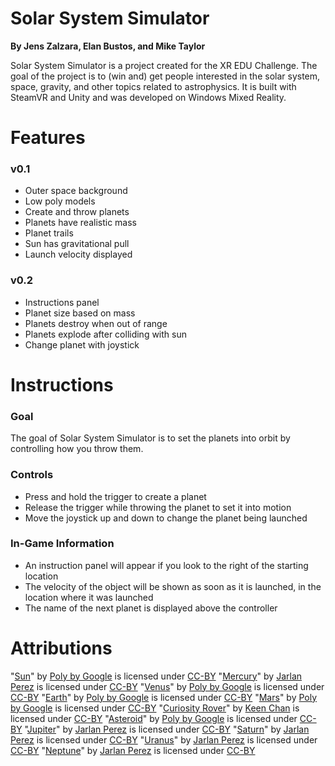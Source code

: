 # Solar System Simulator
**By Jens Zalzara, Elan Bustos, and Mike Taylor**

Solar System Simulator is a project created for the XR EDU Challenge. The goal of the project is to (win and) get people interested in the solar system, space, gravity, and other topics related to astrophysics. It is built with SteamVR and Unity and was developed on Windows Mixed Reality.

# Features
### v0.1
- Outer space background
- Low poly models
- Create and throw planets
- Planets have realistic mass
- Planet trails
- Sun has gravitational pull
- Launch velocity displayed
### v0.2
- Instructions panel
- Planet size based on mass
- Planets destroy when out of range
- Planets explode after colliding with sun
- Change planet with joystick

# Instructions

### Goal
The goal of Solar System Simulator is to set the planets into orbit by controlling how you throw them.

### Controls
- Press and hold the trigger to create a planet
- Release the trigger while throwing the planet to set it into motion
- Move the joystick up and down to change the planet being launched

### In-Game Information
- An instruction panel will appear if you look to the right of the starting location
- The velocity of the object will be shown as soon as it is launched, in the location where it was launched
- The name of the next planet is displayed above the controller

# Attributions
"[Sun](https://poly.google.com/view/77wHkzwlpOq)" by [Poly by Google](https://poly.google.com/user/4aEd8rQgKu2) is licensed under [CC-BY](https://creativecommons.org/licenses/by/4.0)
"[Mercury](https://poly.google.com/view/9PBDNYhgXDS)" by [Jarlan Perez](https://poly.google.com/user/4lZfAdz3x3X) is licensed under [CC-BY](https://creativecommons.org/licenses/by/4.0)
"[Venus](https://poly.google.com/view/6V99ow0chMd)" by [Poly by Google](https://poly.google.com/user/4aEd8rQgKu2) is licensed under [CC-BY](https://creativecommons.org/licenses/by/4.0)
"[Earth](https://poly.google.com/view/88CP80Kgb-u)" by [Poly by Google](https://poly.google.com/user/4aEd8rQgKu2) is licensed under [CC-BY](https://creativecommons.org/licenses/by/4.0)
"[Mars](https://poly.google.com/view/dsrYdi4GZ8U)" by [Poly by Google](https://poly.google.com/user/4aEd8rQgKu2) is licensed under [CC-BY](https://creativecommons.org/licenses/by/4.0)
"[Curiosity Rover](https://poly.google.com/view/caZFn1bu4Zc)" by [Keen Chan](https://poly.google.com/user/9ONx-uk_7ao) is licensed under [CC-BY](https://creativecommons.org/licenses/by/4.0)
"[Asteroid](https://poly.google.com/view/enaIlQWET9a)" by [Poly by Google](https://poly.google.com/user/4aEd8rQgKu2) is licensed under [CC-BY](https://creativecommons.org/licenses/by/4.0)
"[Jupiter](https://poly.google.com/view/6jv2Cl_xK2i)" by [Jarlan Perez](https://poly.google.com/user/4lZfAdz3x3X) is licensed under [CC-BY](https://creativecommons.org/licenses/by/4.0)
"[Saturn](https://poly.google.com/view/b-y9HDTsu7q)" by [Jarlan Perez](https://poly.google.com/user/4lZfAdz3x3X) is licensed under [CC-BY](https://creativecommons.org/licenses/by/4.0)
"[Uranus](https://poly.google.com/view/7qZDvQcXQWN)" by [Jarlan Perez](https://poly.google.com/user/4lZfAdz3x3X) is licensed under [CC-BY](https://creativecommons.org/licenses/by/4.0)
"[Neptune](https://poly.google.com/view/38LOedsa9ES)" by [Jarlan Perez](https://poly.google.com/user/4lZfAdz3x3X) is licensed under [CC-BY](https://creativecommons.org/licenses/by/4.0)
